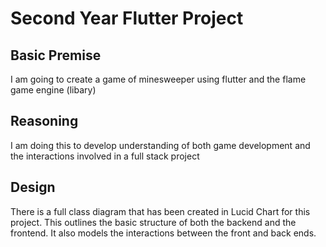 # Second Year Flutter Project

## **Basic Premise**
I am going to create a game of minesweeper using flutter and the flame game engine (libary)

## **Reasoning**
I am doing this to develop understanding of both game development and the interactions involved in a full stack project

## Design
There is a full class diagram that has been created in Lucid Chart for this project. This outlines the basic structure of both the backend and the frontend. It also models the interactions between the front and back ends.

